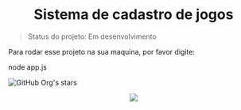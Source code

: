 <h1 align="center">  Sistema de cadastro de jogos  </h1>

> Status do projeto: Em desenvolvimento

Para rodar esse projeto na sua maquina, por favor digite:


node app.js



![GitHub Org's stars](https://img.shields.io/github/stars/camilafernanda?style=social)


<p align="center">
<img loading="lazy" src="http://img.shields.io/static/v1?label=STATUS&message=EM%20DESENVOLVIMENTO&color=GREEN&style=for-the-badge"/>
</p>
